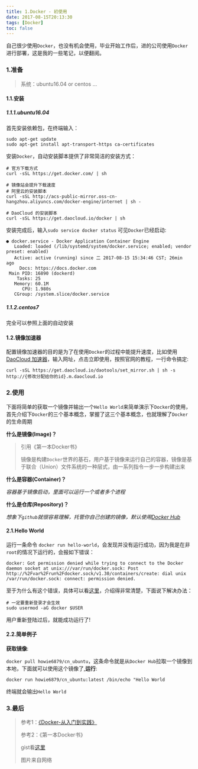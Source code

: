 ```yaml
---
title: 1.Docker - 初使用
date: 2017-08-15T20:13:30
tags: [Docker]
toc: false
---
```


自己很少使用`Docker`，也没有机会使用，毕业开始工作后，进的公司使用`Docker`进行部署，这是我的一些笔记，以便翻阅。

### 1.准备

> 系统：ubuntu16.04 or centos ...

#### 1.1.安装

##### 1.1.1.ubuntu16.04
首先安装依赖包，在终端输入：

``` shell
sudo apt-get update
sudo apt-get install apt-transport-https ca-certificates
```

安装`Docker`，自动安装脚本提供了非常简洁的安装方式：

<!-- more -->

``` shell
# 官方下载方式
curl -sSL https://get.docker.com/ | sh

# 镜像站会提升下载速度
# 阿里云的安装脚本
curl -sSL http://acs-public-mirror.oss-cn-hangzhou.aliyuncs.com/docker-engine/internet | sh -

# DaoCloud 的安装脚本
curl -sSL https://get.daocloud.io/docker | sh
```

安装完成后，输入`sudo service docker status` 可见`Docker`已经启动:

``` shell
● docker.service - Docker Application Container Engine
   Loaded: loaded (/lib/systemd/system/docker.service; enabled; vendor preset: enabled)
   Active: active (running) since 二 2017-08-15 15:34:46 CST; 26min ago
     Docs: https://docs.docker.com
 Main PID: 16890 (dockerd)
    Tasks: 25
   Memory: 60.1M
      CPU: 1.980s
   CGroup: /system.slice/docker.service
```

##### 1.1.2.centos7
完全可以参照上面的自动安装

#### 1.2.镜像加速器

配置镜像加速器的目的是为了在使用`Docker`的过程中能提升速度，比如使用[DaoCloud 加速器](https://www.daocloud.io/mirror#accelerator-doc)，输入网址，点击立即使用，按照官网的教程，一行命令搞定:

````shell
curl -sSL https://get.daocloud.io/daotools/set_mirror.sh | sh -s http://{修改分配给你的id}.m.daocloud.io
````

### 2.使用

下面将简单的获取一个镜像并输出一个`Hello World`来简单演示下`Docker`的使用，首先介绍下`Docker`的三个基本概念，掌握了这三个基本概念，也就理解了`Docker`的生命周期

**什么是镜像(Image)？**

> 引用《第一本Docker书》
>
> 镜像是构建`Docker`世界的基石，用户基于镜像来运行自己的容器，镜像是基于联合（Union）文件系统的一种层式，由一系列指令一步一步构建出来

**什么是容器(Container)？**

*容器基于镜像启动，里面可以运行一个或者多个进程*

**什么是仓库(Repository)？**

*想象下`github`就很容易理解，托管你自己创建的镜像，默认使用[Docker Hub](https://hub.docker.com/)*

#### 2.1.Hello World

运行一条命令 `docker run hello-world`，会发现并没有运行成功，因为我是在非`root`的情况下运行的，会报如下错误：

``` shell
docker: Got permission denied while trying to connect to the Docker daemon socket at unix:///var/run/docker.sock: Post http://%2Fvar%2Frun%2Fdocker.sock/v1.30/containers/create: dial unix /var/run/docker.sock: connect: permission denied.
```

至于为什么有这个错误，具体可以看[这里](https://yeasy.gitbooks.io/docker_practice/content/install/ubuntu.html)，介绍得非常清楚，下面说下解决办法：

``` shell
# 一定要重新登录才会生效
sudo usermod -aG docker $USER
```

用户重新登陆过后，就能成功运行了!

#### 2.2.简单例子

**获取镜像**:

`docker pull howie6879/cn_ubuntu`，这条命令就是从`Docker Hub`拉取一个镜像到本地，下面就可以使用这个镜像了,**运行**:

`docker run howie6879/cn_ubuntu:latest /bin/echo "Hello World`

终端就会输出`Hello World`

### 3.最后

> 参考1：[《Docker-从入门到实践》](https://yeasy.gitbooks.io/docker_practice/content/index.html)
>
> 参考2：《第一本Docker书》
>
> gist看[这里](https://gist.github.com/83685e04e191079c56d36900e0839a3d)
>
> 图片来自网络
